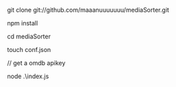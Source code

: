 git clone git://github.com/maaanuuuuuuu/mediaSorter.git

npm install

cd mediaSorter

touch conf.json

// get a omdb apikey

node .\index.js

